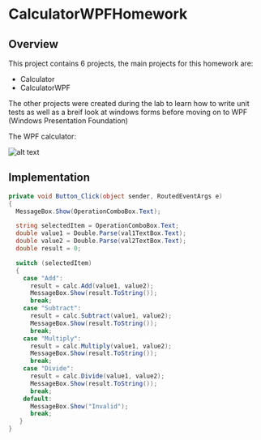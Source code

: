 # CalculatorWPFHomework
## Overview
This project contains 6 projects, the main projects for this homework are:
* Calculator
* CalculatorWPF

The other projects were created during the lab to learn how to write unit tests as well as a breif look at windows forms before moving on to WPF (Windows Presentation Foundation) 

The WPF calculator:

![alt text](https://i.imgur.com/xrtalwt.png "SimpleCalculator")

## Implementation

```csharp
private void Button_Click(object sender, RoutedEventArgs e)
{          
  MessageBox.Show(OperationComboBox.Text);

  string selectedItem = OperationComboBox.Text;
  double value1 = Double.Parse(val1TextBox.Text);
  double value2 = Double.Parse(val2TextBox.Text);
  double result = 0;          

  switch (selectedItem)
  {
    case "Add":
      result = calc.Add(value1, value2);
      MessageBox.Show(result.ToString());                  
      break;
    case "Subtract":
      result = calc.Subtract(value1, value2);
      MessageBox.Show(result.ToString());
      break;
    case "Multiply":
      result = calc.Multiply(value1, value2);
      MessageBox.Show(result.ToString());
      break;
    case "Divide":
      result = calc.Divide(value1, value2);
      MessageBox.Show(result.ToString());
      break;
    default:
      MessageBox.Show("Invalid");
      break;
   }
}
```
